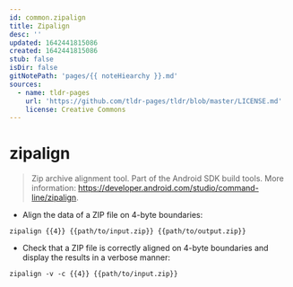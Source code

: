 ```yaml
---
id: common.zipalign
title: Zipalign
desc: ''
updated: 1642441815086
created: 1642441815086
stub: false
isDir: false
gitNotePath: 'pages/{{ noteHiearchy }}.md'
sources:
  - name: tldr-pages
    url: 'https://github.com/tldr-pages/tldr/blob/master/LICENSE.md'
    license: Creative Commons
---
```

# zipalign

> Zip archive alignment tool.
> Part of the Android SDK build tools.
> More information: <https://developer.android.com/studio/command-line/zipalign>.

- Align the data of a ZIP file on 4-byte boundaries:

`zipalign {{4}} {{path/to/input.zip}} {{path/to/output.zip}}`

- Check that a ZIP file is correctly aligned on 4-byte boundaries and display the results in a verbose manner:

`zipalign -v -c {{4}} {{path/to/input.zip}}`

